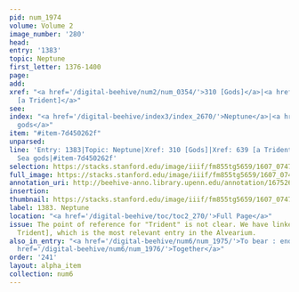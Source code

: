 ```yaml
---
pid: num_1974
volume: Volume 2
image_number: '280'
head:
entry: '1383'
topic: Neptune
first_letter: 1376-1400
page:
add:
xref: "<a href='/digital-beehive/num2/num_0354/'>310 [Gods]</a>|<a href='/digital-beehive/num3/num_0868/'>639
  [a Trident]</a>"
see:
index: "<a href='/digital-beehive/index3/index_2670/'>Neptune</a>|<a href='/digital-beehive/index4/index_3514/'>Sea
  gods</a>"
item: "#item-7d450262f"
unparsed:
line: 'Entry: 1383|Topic: Neptune|Xref: 310 [Gods]|Xref: 639 [a Trident]|Index: Neptune|Index:
  Sea gods|#item-7d450262f'
selection: https://stacks.stanford.edu/image/iiif/fm855tg5659/1607_0747/877,2125,2617,360/full/0/default.jpg
full_image: https://stacks.stanford.edu/image/iiif/fm855tg5659/1607_0747/full/full/0/default.jpg
annotation_uri: http://beehive-anno.library.upenn.edu/annotation/1675261052018
insertion:
thumbnail: https://stacks.stanford.edu/image/iiif/fm855tg5659/1607_0747/877,2125,600,180/250,/0/default.jpg
label: 1383. Neptune
location: "<a href='/digital-beehive/toc/toc2_270/'>Full Page</a>"
issue: The point of reference for "Trident" is not clear. We have linked to 639 [a
  Trident], which is the most relevant entry in the Alvearium.
also_in_entry: "<a href='/digital-beehive/num6/num_1975/'>To bear : endure</a>|<a
  href='/digital-beehive/num6/num_1976/'>Together</a>"
order: '241'
layout: alpha_item
collection: num6
---
```

